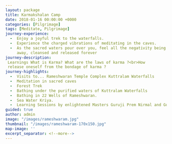```yaml
---
layout: package
title: Karmakshalan Camp
date: 2018-01-16 00:00:00 +0000
categories: [Pilgrimage]
tags: [Meditate, Pilgrimage]
journey-experience:
  -  Enjoy a joyful trek to the waterfalls.
  -  Experience the charged vibrations of meditating in the caves.
  -  As the sacred waters pour over you, feel all the negativity being washed
     away, cleansed and released forever
journey-description: 
 Learnings What is Karma? What are the laws of karma ?<br>How
 release oneself from the bondage of karma ?
journey-highlights:
  -  Visits to... Rameshwaran Temple Complex Kuttralam Waterfalls
  -  Meditation in sacred caves
  -  Forest Trek
  -  Bathing under the purified waters of Kuttralam Waterfalls
  -  Bathing in 22 Wells of Rameshwaran.
  -  Sea Water Kriya.
  -  Learning Sessions by enlightened Masters Guruji Prem Nirmal and Guruma Bhartiji
guided: true
author: admin
image: "/images/rameshwaram.jpg"
thumbnail: "/images/rameshwaram-170x150.jpg"
map-image: ''
excerpt_separator: <!--more-->
---
```



